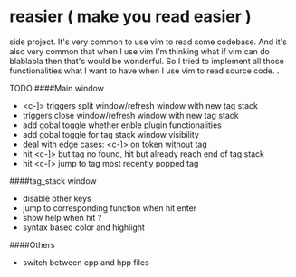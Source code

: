 # reasier ( make you read easier )
side project.
It's very common to use vim to read some codebase. And it's also very common that when I use vim I'm thinking what if vim can do blablabla then that's would be wonderful.
So I tried to implement all those functionalities what I want to have when I use vim to read source code. .

TODO
####Main window 
-  <c-]> triggers split window/refresh window with new tag stack
-  <c-t> triggers close window/refresh window with new tag stack
-  add gobal toggle whether enble plugin functionalities
-  add gobal toggle for tag stack window visibility
-  deal with edge cases: <c-]> on token without tag
-  hit <c-]> but tag no found, hit <c-t> but already reach end of tag stack
-  hit <c-[> jump to tag most recently popped tag


####tag_stack window
-  disable other keys
-  jump to corresponding function when hit enter
-  show help when hit ?
-  syntax based color and highlight

####Others
-  switch between cpp and hpp files
